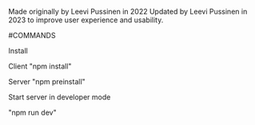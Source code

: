 Made originally by Leevi Pussinen in 2022
Updated by Leevi Pussinen in 2023 to improve user experience and usability.

#COMMANDS

Install

Client
"npm install"

Server
"npm preinstall"

Start server in developer mode

"npm run dev"